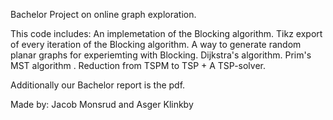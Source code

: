 Bachelor Project on online graph exploration.

This code includes: An implemetation of the Blocking algorithm. Tikz export of every iteration of the Blocking algorithm. A way to generate random planar graphs for experiemting with Blocking. Dijkstra's algorithm. Prim's MST algorithm . Reduction from TSPM to TSP + A TSP-solver.

Additionally our Bachelor report is the pdf.

Made by: Jacob Monsrud and Asger Klinkby